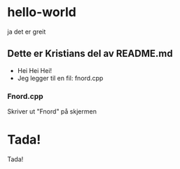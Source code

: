 # hello-world
ja det er greit

## Dette er Kristians del av README.md
* Hei Hei Hei!
* Jeg legger til en fil: fnord.cpp

### Fnord.cpp
Skriver ut "Fnord" på skjermen

# Tada!
Tada!